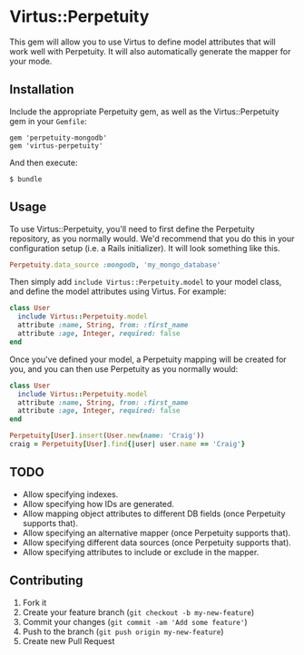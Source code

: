 # Virtus::Perpetuity

This gem will allow you to use Virtus to define model attributes that will work well with Perpetuity.
It will also automatically generate the mapper for your mode.


## Installation

Include the appropriate Perpetuity gem, as well as the Virtus::Perpetuity gem in your `Gemfile`:

    gem 'perpetuity-mongodb'
    gem 'virtus-perpetuity'

And then execute:

    $ bundle


## Usage

To use Virtus::Perpetuity, you'll need to first define the Perpetuity repository, as you normally would.
We'd recommend that you do this in your configuration setup (i.e. a Rails initializer).
It will look something like this.

```ruby
Perpetuity.data_source :mongodb, 'my_mongo_database'
```

Then simply add `include Virtus::Perpetuity.model` to your model class, and define the model attributes using Virtus.
For example:

```ruby
class User
  include Virtus::Perpetuity.model
  attribute :name, String, from: :first_name
  attribute :age, Integer, required: false
end
```

Once you've defined your model, a Perpetuity mapping will be created for you, and you can then use Perpetuity as you normally would:

```ruby
class User
  include Virtus::Perpetuity.model
  attribute :name, String, from: :first_name
  attribute :age, Integer, required: false
end

Perpetuity[User].insert(User.new(name: 'Craig'))
craig = Perpetuity[User].find{|user| user.name == 'Craig'}
```


## TODO

* Allow specifying indexes.
* Allow specifying how IDs are generated.
* Allow mapping object attributes to different DB fields (once Perpetuity supports that).
* Allow specifying an alternative mapper (once Perpetuity supports that).
* Allow specifying different data sources (once Perpetuity supports that).
* Allow specifying attributes to include or exclude in the mapper.


## Contributing

1. Fork it
2. Create your feature branch (`git checkout -b my-new-feature`)
3. Commit your changes (`git commit -am 'Add some feature'`)
4. Push to the branch (`git push origin my-new-feature`)
5. Create new Pull Request
